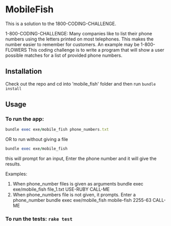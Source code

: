# MobileFish

This is a solution to the 1800-CODING-CHALLENGE.

1-800-CODING-CHALLENGE:
 Many companies like to list their phone numbers using the letters printed on most telephones. This makes the number easier to remember for customers. An example may be 1-800-FLOWERS This coding challenge is to write a program that will show a user possible matches for a list of provided phone numbers.

## Installation
Check out the repo and cd into 'mobile_fish' folder and then run `bundle install`

## Usage

### To run the app:

```ruby
bundle exec exe/mobile_fish phone_numbers.txt
```
 OR to run without giving a file

 ```ruby
 bundle exec exe/mobile_fish
 ```
this will prompt for an input, Enter the phone number and it will give the results.

Examples:
  1) When phone_number files is given as arguments
    bundle exec exe/mobile_fish file_1.txt
    USE-RUBY
    CALL-ME
  2) When phone_numbers file is not given, it prompts. Enter a phone_number
    bundle exec exe/mobile_fish mobile-fish
    2255-63
    CALL-ME

### To run the tests:  `rake test`
